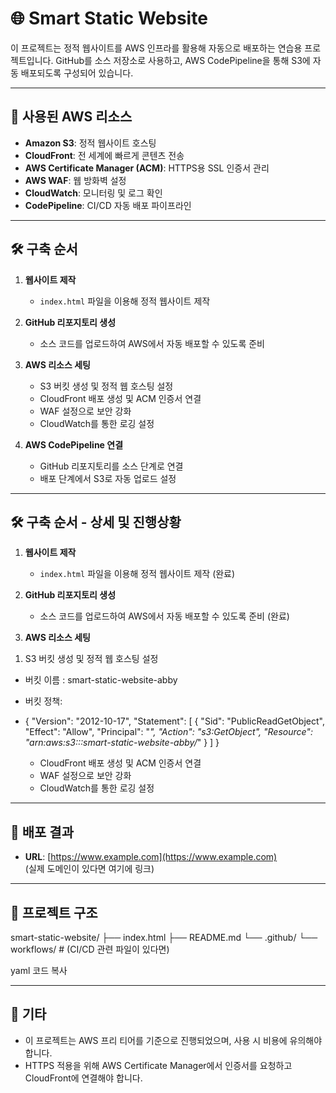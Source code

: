 # 🌐 Smart Static Website

이 프로젝트는 정적 웹사이트를 AWS 인프라를 활용해 자동으로 배포하는 연습용 프로젝트입니다. GitHub를 소스 저장소로 사용하고, AWS CodePipeline을 통해 S3에 자동 배포되도록 구성되어 있습니다.

---

## 🧰 사용된 AWS 리소스

- **Amazon S3**: 정적 웹사이트 호스팅
- **CloudFront**: 전 세계에 빠르게 콘텐츠 전송
- **AWS Certificate Manager (ACM)**: HTTPS용 SSL 인증서 관리
- **AWS WAF**: 웹 방화벽 설정
- **CloudWatch**: 모니터링 및 로그 확인
- **CodePipeline**: CI/CD 자동 배포 파이프라인

---

## 🛠 구축 순서

1. **웹사이트 제작**
   - `index.html` 파일을 이용해 정적 웹사이트 제작

2. **GitHub 리포지토리 생성**
   - 소스 코드를 업로드하여 AWS에서 자동 배포할 수 있도록 준비

3. **AWS 리소스 세팅**
   - S3 버킷 생성 및 정적 웹 호스팅 설정
   - CloudFront 배포 생성 및 ACM 인증서 연결
   - WAF 설정으로 보안 강화
   - CloudWatch를 통한 로깅 설정

4. **AWS CodePipeline 연결**
   - GitHub 리포지토리를 소스 단계로 연결
   - 배포 단계에서 S3로 자동 업로드 설정

---
## 🛠 구축 순서 - 상세 및 진행상황
1. **웹사이트 제작**
   - `index.html` 파일을 이용해 정적 웹사이트 제작 (완료)

2. **GitHub 리포지토리 생성**
   - 소스 코드를 업로드하여 AWS에서 자동 배포할 수 있도록 준비 (완료)

3. **AWS 리소스 세팅**
1) S3 버킷 생성 및 정적 웹 호스팅 설정
- 버킷 이름 : smart-static-website-abby
- 버킷 정책:
- {
    "Version": "2012-10-17",
    "Statement": [
        {
            "Sid": "PublicReadGetObject",
            "Effect": "Allow",
            "Principal": "*",
            "Action": "s3:GetObject",
            "Resource": "arn:aws:s3:::smart-static-website-abby/*"
        }
    ]
}

  
   - CloudFront 배포 생성 및 ACM 인증서 연결
   - WAF 설정으로 보안 강화
   - CloudWatch를 통한 로깅 설정





---
## 🚀 배포 결과

- **URL**: [https://www.example.com](https://www.example.com)  
(실제 도메인이 있다면 여기에 링크)

---

## 📁 프로젝트 구조
smart-static-website/ ├── index.html ├── README.md └── .github/ └── workflows/ # (CI/CD 관련 파일이 있다면)

yaml
코드 복사

---

## 📝 기타

- 이 프로젝트는 AWS 프리 티어를 기준으로 진행되었으며, 사용 시 비용에 유의해야 합니다.
- HTTPS 적용을 위해 AWS Certificate Manager에서 인증서를 요청하고 CloudFront에 연결해야 합니다.


